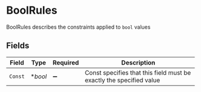 # BoolRules

BoolRules describes the constraints applied to `bool` values


## Fields

| Field                                                               | Type                                                                | Required                                                            | Description                                                         |
| ------------------------------------------------------------------- | ------------------------------------------------------------------- | ------------------------------------------------------------------- | ------------------------------------------------------------------- |
| `Const`                                                             | **bool*                                                             | :heavy_minus_sign:                                                  | Const specifies that this field must be exactly the specified value |